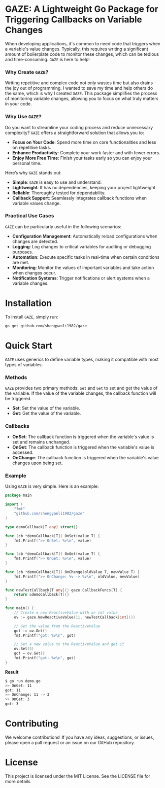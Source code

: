 # GAZE: A Lightweight Go Package for Triggering Callbacks on Variable Changes

When developing applications, it's common to need code that triggers when a variable's value changes. Typically, this requires writing a significant amount of boilerplate code to monitor these changes, which can be tedious and time-consuming. `GAZE` is here to help!

### Why Create `GAZE`?

Writing repetitive and complex code not only wastes time but also drains the joy out of programming. I wanted to save my time and help others do the same, which is why I created `GAZE`. This package simplifies the process of monitoring variable changes, allowing you to focus on what truly matters in your code.

### Why Use `GAZE`?

Do you want to streamline your coding process and reduce unnecessary complexity? `GAZE` offers a straightforward solution that allows you to:

-   **Focus on Your Code**: Spend more time on core functionalities and less on repetitive tasks.
-   **Enhance Productivity**: Complete your work faster and with fewer errors.
-   **Enjoy More Free Time**: Finish your tasks early so you can enjoy your personal time.

Here’s why `GAZE` stands out:

-   **Simple**: `GAZE` is easy to use and understand.
-   **Lightweight**: It has no dependencies, keeping your project lightweight.
-   **Reliable**: Thoroughly tested for dependability.
-   **Callback Support**: Seamlessly integrates callback functions when variable values change.

### Practical Use Cases

`GAZE` can be particularly useful in the following scenarios:

-   **Configuration Management**: Automatically reload configurations when changes are detected.
-   **Logging**: Log changes to critical variables for auditing or debugging purposes.
-   **Automation**: Execute specific tasks in real-time when certain conditions are met.
-   **Monitoring**: Monitor the values of important variables and take action when changes occur.
-   **Notification Systems**: Trigger notifications or alert systems when a variable changes.

# Installation

To install `GAZE`, simply run:

```bash
go get github.com/shengyanli1982/gaze
```

# Quick Start

`GAZE` uses generics to define variable types, making it compatible with most types of variables.

### Methods

`GAZE` provides two primary methods: `Set` and `Get` to set and get the value of the variable. If the value of the variable changes, the callback function will be triggered.

-   **Set**: Set the value of the variable.
-   **Get**: Get the value of the variable.

### Callbacks

-   **OnSet**: The callback function is triggered when the variable's value is set and remains unchanged.
-   **OnGet**: The callback function is triggered when the variable's value is accessed.
-   **OnChange**: The callback function is triggered when the variable's value changes upon being set.

### Example

Using `GAZE` is very simple. Here is an example:

```go
package main

import (
    "fmt"
    "github.com/shengyanli1982/gaze"
)

type demoCallback[T any] struct{}

func (cb *demoCallback[T]) OnSet(value T) {
    fmt.Printf(">> OnSet: %v\n", value)
}

func (cb *demoCallback[T]) OnGet(value T) {
    fmt.Printf(">> OnGet: %v\n", value)
}

func (cb *demoCallback[T]) OnChange(oldValue T, newValue T) {
    fmt.Printf(">> OnChange: %v -> %v\n", oldValue, newValue)
}

func newTestCallback[T any]() gaze.CallbackFuncs[T] {
    return &demoCallback[T]{}
}

func main() {
    // Create a new ReactiveValue with an int value
    ov := gaze.NewReactiveValue(11, newTestCallback[int]())

    // Get the value from the ReactiveValue
    got := ov.Get()
    fmt.Printf("got: %v\n", got)

    // Set a new value to the ReactiveValue and get it
    ov.Set(3)
    got = ov.Get()
    fmt.Printf("got: %v\n", got)
}
```

**Result**

```bash
$ go run demo.go
>> OnGet: 11
got: 11
>> OnChange: 11 -> 3
>> OnGet: 3
got: 3
```

# Contributing

We welcome contributions! If you have any ideas, suggestions, or issues, please open a pull request or an issue on our GitHub repository.

# License

This project is licensed under the MIT License. See the LICENSE file for more details.
